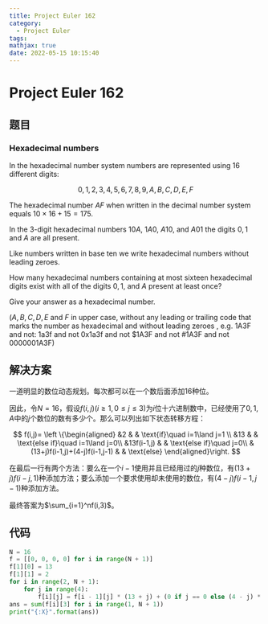```yaml
---
title: Project Euler 162
category:
  - Project Euler
tags:
mathjax: true
date: 2022-05-15 10:15:40
---
```


<escape><!-- more --></escape>

# Project Euler 162

## 题目

### Hexadecimal numbers

In  the hexadecimal number system numbers are represented using $16$ different digits:

$$0,1,2,3,4,5,6,7,8,9,A,B,C,D,E,F$$

The hexadecimal number $AF$ when written in the decimal number system equals $10\times 16+15=175$.

In the $3$-digit hexadecimal numbers $10A$, $1A0$, $A10$, and $A01$ the digits $0,1$ and $A$ are all present.

Like numbers written in base ten we write hexadecimal numbers without leading zeroes.

How many hexadecimal numbers containing at most sixteen hexadecimal digits exist with all of the digits $0,1$, and $A$ present at least once?

Give your answer as a hexadecimal number.

($A,B,C,D,E$ and $F$ in upper case, without any leading or trailing code that marks the number as hexadecimal and without leading zeroes , e.g. 1A3F and not: 1a3f and not 0x1a3f and not $1A3F and not #1A3F and not 0000001A3F)

## 解决方案

一道明显的数位动态规划。每次都可以在一个数后面添加$16$种位。

因此，令$N=16$，假设$f(i,j)(i\ge 1,0\le j\le3)$为$i$位十六进制数中，已经使用了$0,1,A$中的$j$个数位的数有多少个。那么可以列出如下状态转移方程：

$$
f(i,j)=
\left \{\begin{aligned}
  &2  & & \text{if}\quad i=1\land j=1 \\
  &13 & & \text{else if}\quad i=1\land j=0\\
  &13f(i-1,j) & & \text{else if}\quad j=0\\
  &(13+j)f(i-1,j)+(4-j)f(i-1,j-1) & & \text{else}
\end{aligned}\right.
$$

在最后一行有两个方法：要么在一个$i-1$使用并且已经用过的$j$种数位，有$(13+j)f(i-j,1)$种添加方法；要么添加一个要求使用却未使用的数位，有$(4-j)f(i-1,j-1)$种添加方法。

最终答案为$\sum_{i=1}^nf(i,3)$。

## 代码

```py
N = 16
f = [[0, 0, 0, 0] for i in range(N + 1)]
f[1][0] = 13
f[1][1] = 2
for i in range(2, N + 1):
    for j in range(4):
        f[i][j] = f[i - 1][j] * (13 + j) + (0 if j == 0 else (4 - j) * f[i - 1][j - 1])
ans = sum(f[i][3] for i in range(1, N + 1))
print("{:X}".format(ans))

```
